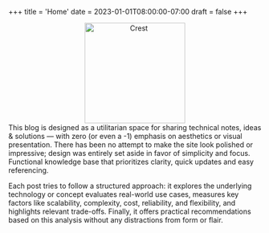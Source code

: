 +++
title = 'Home'
date = 2023-01-01T08:00:00-07:00
draft = false
+++
<div style="text-align: center;">
  <img src="./crest.jpg" alt="Crest" style="width: 200px; height: auto;">
</div>
This blog is designed as a utilitarian space for sharing technical notes, ideas & solutions — with zero (or even a -1) emphasis on aesthetics or visual presentation. There has been no attempt to make the site look polished or impressive; design was entirely set aside in favor of simplicity and focus. Functional knowledge base that prioritizes clarity, quick updates and easy referencing.

Each post tries to follow a structured approach: it explores the underlying technology or concept evaluates real-world use cases, measures key factors like scalability, complexity, cost, reliability, and flexibility, and highlights relevant trade-offs. Finally, it offers practical recommendations based on this analysis without any distractions from form or flair.
